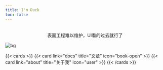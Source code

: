 ```yaml
---
title: I'm Duck
toc: false
---
```

<br>
<div align="center">表面工程难以维护，UI看的过去就行了</div>

![bg](../../wallhaven-85zooo_1920x1080.png)

{{< cards >}}
  {{< card link="docs" title="文章" icon="book-open" >}}
  {{< card link="about" title="关于我" icon="user" >}}
{{< /cards >}}

